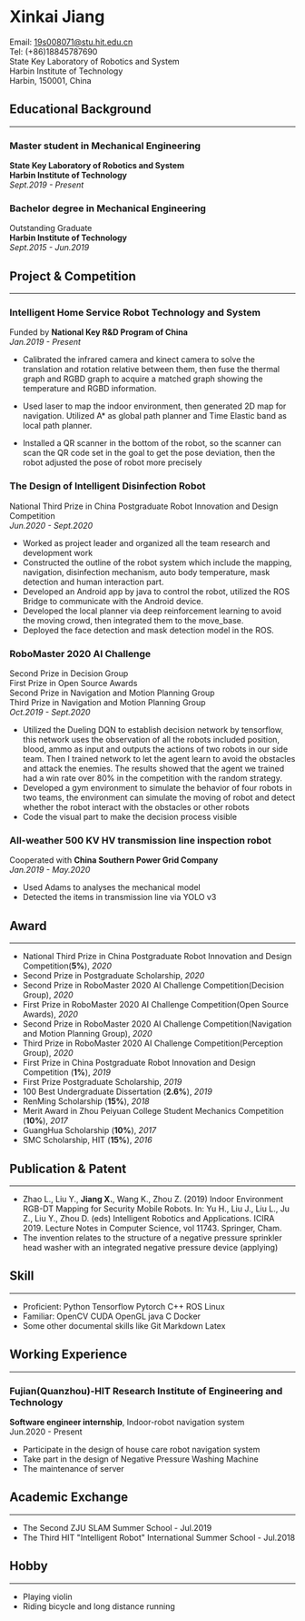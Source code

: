 # Xinkai Jiang

Email: 19s008071@stu.hit.edu.cn  
Tel: (+86)18845787690  
State Key Laboratory of Robotics and System  
Harbin Institute of Technology  
Harbin, 150001, China

## Educational Background

---

### Master student in Mechanical Engineering

**State Key Laboratory of Robotics and System**  
**Harbin Institute of Technology**  
*Sept.2019 - Present*  

### Bachelor degree in Mechanical Engineering

Outstanding Graduate  
**Harbin Institute of Technology**  
*Sept.2015 - Jun.2019*  

## Project & Competition

---

### **Intelligent Home Service Robot Technology and System**

Funded by **National Key R&D Program of China**  
*Jan.2019 - Present*

* Calibrated the infrared camera and kinect camera
to solve the translation and rotation relative between them,
then fuse the thermal graph and RGBD graph to acquire a
matched graph showing the temperature and RGBD information.

* Used laser to map the indoor environment, then generated
2D map for navigation. Utilized A* as global path planner and
Time Elastic band as local path planner.

* Installed a QR scanner in the bottom of the robot,
so the scanner can scan the QR code set in the goal to get the pose deviation,
then the robot adjusted the pose of robot more precisely

### **The Design of Intelligent Disinfection Robot**

National Third Prize in China Postgraduate Robot Innovation and Design Competition  
*Jun.2020 - Sept.2020*  

* Worked as project leader and organized all the team research and development work  
* Constructed the outline of the robot system which include
the mapping, navigation, disinfection mechanism,
auto body temperature, mask detection and human interaction part.
* Developed an Android app by java to control the robot,
utilized the ROS Bridge to communicate with the Android device.
* Developed the local planner via deep reinforcement learning
to avoid the moving crowd, then integrated them to the move_base.
* Deployed the face detection and mask detection model in the ROS.

### **RoboMaster 2020 AI Challenge**

Second Prize in Decision Group  
First Prize in Open Source Awards  
Second Prize in Navigation and Motion Planning Group  
Third Prize in Navigation and Motion Planning Group  
*Oct.2019 - Sept.2020*

* Utilized the Dueling DQN to establish decision network by tensorflow,
this network uses the observation of all the robots included
position, blood, ammo as input and
outputs the actions of two robots in our side team.
Then I trained network to let the agent learn to avoid the
obstacles and attack the enemies. The results showed that
the agent we trained had a win rate over 80% in the competition
with the random strategy.
* Developed a gym environment to simulate the behavior of
four robots in two teams, the environment can simulate the
moving of robot and detect whether the robot interact with
the obstacles or other robots
* Code the visual part to make the decision process visible

### **All-weather 500 KV HV transmission line inspection robot**

Cooperated with **China Southern Power Grid Company**  
*Jan.2019 - May.2020*

* Used Adams to analyses the mechanical model
* Detected the items in transmission line via YOLO v3

## Award

---

* National Third Prize in China Postgraduate Robot Innovation and Design Competition(**5%**), *2020*
* Second Prize in Postgraduate Scholarship, *2020*
* Second Prize in RoboMaster 2020 AI Challenge Competition(Decision Group), *2020*
* First Prize in RoboMaster 2020 AI Challenge Competition(Open Source Awards), *2020*
* Second Prize in RoboMaster 2020 AI Challenge Competition(Navigation and Motion Planning Group), *2020*
* Third Prize in RoboMaster 2020 AI Challenge Competition(Perception Group), *2020*
* First Prize in China Postgraduate Robot Innovation and Design Competition (**1%**), *2019*
* First Prize Postgraduate Scholarship, *2019*
* 100 Best Undergraduate Dissertation (**2.6%**), *2019*
* RenMing Scholarship (**15%**), *2018*
* Merit Award in Zhou Peiyuan College Student Mechanics Competition (**10%**), *2017*
* GuangHua Scholarship (**10%**), *2017*
* SMC Scholarship, HIT (**15%**), *2016*

## Publication & Patent

---

* Zhao L., Liu Y., **Jiang X.**, Wang K., Zhou Z. (2019) Indoor Environment RGB-DT Mapping for Security Mobile Robots. In: Yu H., Liu J., Liu L., Ju Z., Liu Y., Zhou D. (eds) Intelligent Robotics and Applications. ICIRA 2019. Lecture Notes in Computer Science, vol 11743. Springer, Cham.
* The invention relates to the structure of a negative pressure sprinkler head washer with an integrated negative pressure device (applying)

## Skill

---

* Proficient: Python Tensorflow Pytorch C++ ROS Linux
* Familiar: OpenCV CUDA OpenGL java C Docker
* Some other documental skills like Git Markdown Latex

## Working Experience

---

### Fujian(Quanzhou)-HIT Research Institute of Engineering and Technology

**Software engineer internship**, Indoor-robot navigation system  
Jun.2020 - Present  

* Participate in the design of house care robot navigation system
* Take part in the design of Negative Pressure Washing Machine
* The maintenance of server

## Academic Exchange

---

* The Second ZJU SLAM Summer School - Jul.2019
* The Third HIT "Intelligent Robot" International Summer School - Jul.2018

## Hobby

---

* Playing violin
* Riding bicycle and long distance running

